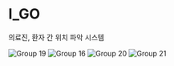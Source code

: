 # I_GO
의료진, 환자 간 위치 파악 시스템

![Group 19](https://user-images.githubusercontent.com/84652886/191816232-c3e75e8c-e95d-45b7-81c8-51f2e111bf0f.png)
![Group 16](https://user-images.githubusercontent.com/84652886/191816211-eeedfe41-c119-44b3-af93-975e4299c4f2.png)
![Group 20](https://user-images.githubusercontent.com/84652886/191816240-d3d47672-7f1a-47f7-9a9d-4610d058ea0c.png)
![Group 21](https://user-images.githubusercontent.com/84652886/191816243-cf0f0ba9-af59-4574-a9d1-c2c136cd86a5.png)
